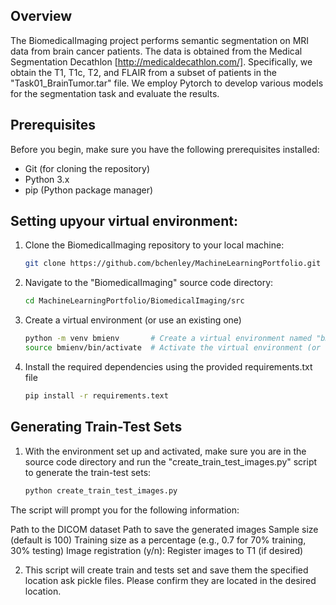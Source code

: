 ## Overview

The BiomedicalImaging project performs semantic segmentation on MRI data from brain cancer patients. The data is obtained from the Medical Segmentation Decathlon [http://medicaldecathlon.com/]. Specifically, we obtain the T1, T1c, T2, and FLAIR from a subset of patients in the "Task01_BrainTumor.tar" file.
We employ Pytorch to develop various models for the segmentation task and evaluate the results. 

## Prerequisites

Before you begin, make sure you have the following prerequisites installed:

- Git (for cloning the repository)
- Python 3.x
- pip (Python package manager)

## Setting upyour virtual environment:

1. Clone the BiomedicalImaging repository to your local machine:

   ```bash
   git clone https://github.com/bchenley/MachineLearningPortfolio.git

2. Navigate to the "BiomedicalImaging" source code directory:

   ```bash
   cd MachineLearningPortfolio/BiomedicalImaging/src

3. Create a virtual environment (or use an existing one)

   ```bash
   python -m venv bmienv       # Create a virtual environment named "bmienv" (if you're using your own, skip this line)
   source bmienv/bin/activate  # Activate the virtual environment (or the environment of your own)

5. Install the required dependencies using the provided requirements.txt file

   ```bash
   pip install -r requirements.text    

## Generating Train-Test Sets

1. With the environment set up and activated, make sure you are in the source code directory and run the "create_train_test_images.py" script to generate the train-test sets:

   ```bash
   python create_train_test_images.py    

The script will prompt you for the following information: 

   Path to the DICOM dataset
   Path to save the generated images
   Sample size (default is 100)
   Training size as a percentage (e.g., 0.7 for 70% training, 30% testing)
   Image registration (y/n): Register images to T1 (if desired)       

2. This script will create train and tests set and save them the specified location ask pickle files. Please confirm they are located in the desired location. 
                  
